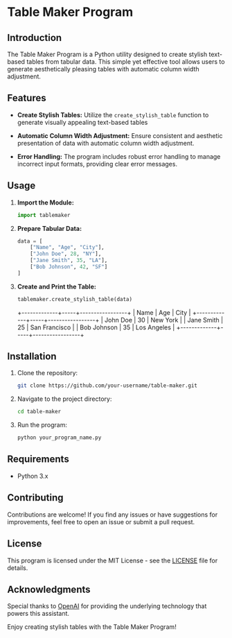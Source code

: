 # Table Maker Program

## Introduction

The Table Maker Program is a Python utility designed to create stylish text-based tables from tabular data. This simple yet effective tool allows users to generate aesthetically pleasing tables with automatic column width adjustment.

## Features

- **Create Stylish Tables:** Utilize the `create_stylish_table` function to generate visually appealing text-based tables
  
- **Automatic Column Width Adjustment:** Ensure consistent and aesthetic presentation of data with automatic column width adjustment.

- **Error Handling:** The program includes robust error handling to manage incorrect input formats, providing clear error messages.

## Usage

1. **Import the Module:**

    ```python
    import tablemaker
    ```

2. **Prepare Tabular Data:**

    ```python
    data = [
        ["Name", "Age", "City"],
        ["John Doe", 28, "NY"],
        ["Jane Smith", 35, "LA"],
        ["Bob Johnson", 42, "SF"]
    ]
    ```

3. **Create and Print the Table:**

    ```python
    tablemaker.create_stylish_table(data)
    ```

    +-------------+-----+-----------------+
| Name        | Age | City            |
+-------------+-----+-----------------+
| John Doe    | 30  | New York        |
| Jane Smith  | 25  | San Francisco   |
| Bob Johnson | 35  | Los Angeles     |
+-------------+-----+-----------------+


## Installation

1. Clone the repository:

    ```bash
    git clone https://github.com/your-username/table-maker.git
    ```

2. Navigate to the project directory:

    ```bash
    cd table-maker
    ```

3. Run the program:

    ```bash
    python your_program_name.py
    ```

## Requirements

- Python 3.x

## Contributing

Contributions are welcome! If you find any issues or have suggestions for improvements, feel free to open an issue or submit a pull request.

## License

This program is licensed under the MIT License - see the [LICENSE](LICENSE) file for details.

## Acknowledgments

Special thanks to [OpenAI](https://www.openai.com/) for providing the underlying technology that powers this assistant.

Enjoy creating stylish tables with the Table Maker Program!

